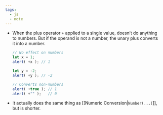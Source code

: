 ```yaml
---
tags:
  - js
  - note
---
```


- When the plus operator `+` applied to a single value, doesn’t do anything to numbers. But if the operand is not a number, the unary plus converts it into a number.
	```js
	// No effect on numbers
	let x = 1;
	alert( +x ); // 1
	
	let y = -2;
	alert( +y ); // -2
	
	// Converts non-numbers
	alert( +true ); // 1
	alert( +"" );   // 0
	```

- It actually does the same thing as [[Numeric Conversion|`Number(...)`]], but is shorter.